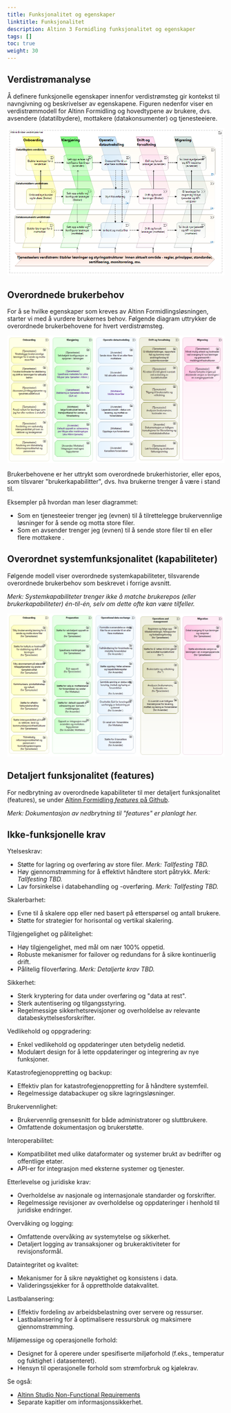 ```yaml
---
title: Funksjonalitet og egenskaper
linktitle: Funksjonalitet
description: Altinn 3 Formidling funksjonalitet og egenskaper
tags: []
toc: true
weight: 30
---
```


## Verdistrømanalyse

Å definere funksjonelle egenskaper innenfor verdistrømsteg 
gir kontekst til navngivning og beskrivelser av egenskapene. 
Figuren nedenfor viser en verdistrømmodell for Altinn Formidling og hovedtypene av brukere, 
dvs. avsendere (datatilbydere), mottakere (datakonsumenter) og tjenesteeiere.


![Altinn 3 Formidling høy-nivå verdistrøm](altinn3-broker-value-stream-model.nb.png "Altinn 3 Formidling høy-nivå verdistrøm")
<!--
[{{< figure src="./Altinn 3 Broker high level value streams (en ).png" title="Figure: Altinn 3 Broker high level value streams" alt="Alt-text">}}](https://altinn.github.io/ark/models/archi-all/?view=id-10895c7502b84511bb272d77e91ecb00)
-->



## Overordnede brukerbehov
For å se hvilke egenskaper som kreves av Altinn Formidlingsløsningen, starter vi med å vurdere brukernes behov. 
Følgende diagram uttrykker de overordnede brukerbehovene for hvert verdistrømsteg.

![Høy-nivå brukerbehov for styrt filoverføring](high-level-user-needs-for-managed-file-transfer.nb.png "Høy-nivå brukerbehov for styrt filoverføring")

Brukerbehovene er her uttrykt som overordnede brukerhistorier, eller epos, 
som tilsvarer "brukerkapabilitter", dvs. hva brukerne trenger å være i stand til.

<!--
_Note: This way of expressing used needs as  high level user stories, or epics, 
is in line with by common frameworks for  agile development. See e.g. [the Scaled Agile Framework for Enterprises (SAFe)](https://scaledagileframework.com/)._
-->

Eksempler på hvordan man leser diagrammet:

* Som en tjenesteeier trenger jeg (evnen) til å tilrettelegge brukervennlige løsninger for å sende og motta store filer.
* Som en avsender trenger jeg (evnen) til å sende store  filer til en eller flere mottakere .


##  Overordnet systemfunksjonalitet (kapabiliteter)
 
Følgende modell viser overordnede systemkapabiliteter, tilsvarende overordnede brukerbehov som beskrevet i forrige avsnitt.


_Merk: Systemkapabiliteter trenger ikke å matche brukerepos (eller brukerkapabiliteter) én-til-én, 
selv om dette ofte kan være tilfeller._

![Altinn 3 Broker High Level Capabilities](altinn3-broker-high-level-capabilities.nb.png "Altinn 3 Broker High Level Capabilities")

<!-- Erik TO_DO: Diagram with mapping from user needs (or user capabilities) to system capabilities -->


## Detaljert funksjonalitet (features)

For nedbrytning av overordnede kapabiliteter til mer detaljert funksjonalitet (features), se under [Altinn Formidling _features_ på Github](https://github.com/orgs/Altinn/projects/54/views/11).

_Merk: Dokumentasjon av nedbrytning til "features" er planlagt her._


## Ikke-funksjonelle krav

Ytelseskrav:

* Støtte for lagring og overføring av store filer. _Merk: Tallfesting TBD._
* Høy gjennomstrømming for å effektivt håndtere stort påtrykk. _Merk: Tallfesting TBD._
* Lav forsinkelse i databehandling og -overføring. _Merk: Tallfesting TBD._

Skalerbarhet:

* Evne til å skalere opp eller ned basert på etterspørsel og antall brukere.
* Støtte for strategier for horisontal og vertikal skalering.

Tilgjengelighet og pålitelighet:

* Høy tilgjengelighet, med mål om nær 100% oppetid.
* Robuste mekanismer for failover og redundans for å sikre kontinuerlig drift.
* Pålitelig filoverføring. _Merk: Detaljerte krav TBD._

Sikkerhet:

* Sterk kryptering for data under overføring og "data at rest".
* Sterk autentisering og tilgangsstyring.
* Regelmessige sikkerhetsrevisjoner og overholdelse av relevante databeskyttelsesforskrifter.

Vedlikehold og oppgradering:

* Enkel vedlikehold og oppdateringer uten betydelig nedetid.
* Modulært design for å lette oppdateringer og integrering av nye funksjoner.

Katastrofegjenoppretting og backup:

* Effektiv plan for katastrofegjenoppretting for å håndtere systemfeil.
* Regelmessige databackuper og sikre lagringsløsninger.

Brukervennlighet:

* Brukervennlig grensesnitt for både administratorer og sluttbrukere.
* Omfattende dokumentasjon og brukerstøtte.

Interoperabilitet:

* Kompatibilitet med ulike dataformater og systemer brukt av bedrifter og offentlige etater.
* API-er for integrasjon med eksterne systemer og tjenester.

Etterlevelse og juridiske krav:

* Overholdelse av nasjonale og internasjonale standarder og forskrifter.
* Regelmessige revisjoner av overholdelse og oppdateringer i henhold til juridiske endringer.

Overvåking og logging:

* Omfattende overvåking av systemytelse og sikkerhet.
* Detaljert logging av transaksjoner og brukeraktiviteter for revisjonsformål.

Dataintegritet og kvalitet:

* Mekanismer for å sikre nøyaktighet og konsistens i data.
* Valideringssjekker for å opprettholde datakvalitet.

Lastbalansering:

* Effektiv fordeling av arbeidsbelastning over servere og ressurser.
* Lastbalansering for å optimalisere ressursbruk og maksimere gjennomstrømming.

Miljømessige og operasjonelle forhold:

* Designet for å operere under spesifiserte miljøforhold (f.eks., temperatur og fuktighet i datasenteret).
* Hensyn til operasjonelle forhold som strømforbruk og kjølekrav.

Se også:

* [Altinn Studio Non-Functional Requirements](https://docs.altinn.studio/technology/architecture/requirements/non_functional/)
* Separate kapitler om informasjonssikkerhet. <!-- Erik: kryssreferanse! -->